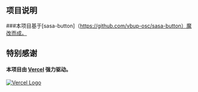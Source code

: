 

## 项目说明
###本项目基于[sasa-button]（https://github.com/vbup-osc/sasa-button）魔改而成。
## 特别感谢
#### 本项目由 [Vercel](https://www.vercel.com/?utm_source=vbuposc&utm_campaign=oss) 强力驱动。

[![Vercel Logo](https://cdn.jsdelivr.net/gh/paizi/vue-test/vercel.svg)](https://www.vercel.com/?utm_source=vbuposc&utm_campaign=oss)  

